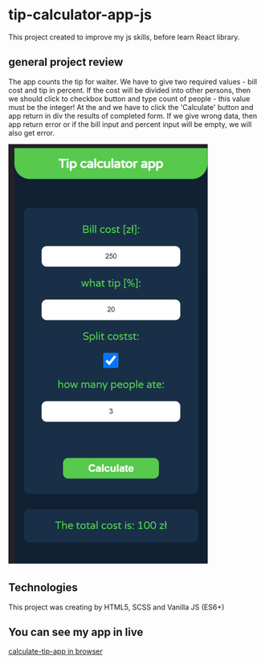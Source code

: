 # tip-calculator-app-js

This project created to improve my js skills,
before learn React library.

## general project review
The app counts the tip for waiter.
We have to give two required values - bill cost and tip in percent.
If the cost will be divided into other persons, then we should click to checkbox button
and type count of people - this value must be the integer!
At the and we have to click the 'Calculate' button
and app return in div the results of completed form.
If we give wrong data, then app return error or if
the bill input and percent input will be empty, we will also get error.

![alt text](https://github.com/maciej790/tip-calculator-app-js/blob/main/app_screenshot.png "App Screenshot")

## Technologies
This project was creating by HTML5, SCSS and Vanilla JS (ES6+)

## You can see my app in live
[calculate-tip-app in browser](https://stupefied-tesla-5e6c1a.netlify.app/)
